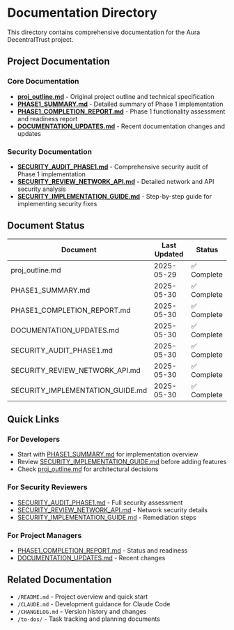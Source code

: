 # Documentation Directory

This directory contains comprehensive documentation for the Aura DecentralTrust project.

## Project Documentation

### Core Documentation
- **[proj_outline.md](./proj_outline.md)** - Original project outline and technical specification
- **[PHASE1_SUMMARY.md](./PHASE1_SUMMARY.md)** - Detailed summary of Phase 1 implementation
- **[PHASE1_COMPLETION_REPORT.md](./PHASE1_COMPLETION_REPORT.md)** - Phase 1 functionality assessment and readiness report
- **[DOCUMENTATION_UPDATES.md](./DOCUMENTATION_UPDATES.md)** - Recent documentation changes and updates

### Security Documentation
- **[SECURITY_AUDIT_PHASE1.md](./SECURITY_AUDIT_PHASE1.md)** - Comprehensive security audit of Phase 1 implementation
- **[SECURITY_REVIEW_NETWORK_API.md](./SECURITY_REVIEW_NETWORK_API.md)** - Detailed network and API security analysis
- **[SECURITY_IMPLEMENTATION_GUIDE.md](./SECURITY_IMPLEMENTATION_GUIDE.md)** - Step-by-step guide for implementing security fixes

## Document Status

| Document | Last Updated | Status |
|----------|--------------|--------|
| proj_outline.md | 2025-05-29 | ✅ Complete |
| PHASE1_SUMMARY.md | 2025-05-30 | ✅ Complete |
| PHASE1_COMPLETION_REPORT.md | 2025-05-30 | ✅ Complete |
| DOCUMENTATION_UPDATES.md | 2025-05-30 | ✅ Complete |
| SECURITY_AUDIT_PHASE1.md | 2025-05-30 | ✅ Complete |
| SECURITY_REVIEW_NETWORK_API.md | 2025-05-30 | ✅ Complete |
| SECURITY_IMPLEMENTATION_GUIDE.md | 2025-05-30 | ✅ Complete |

## Quick Links

### For Developers
- Start with [PHASE1_SUMMARY.md](./PHASE1_SUMMARY.md) for implementation overview
- Review [SECURITY_IMPLEMENTATION_GUIDE.md](./SECURITY_IMPLEMENTATION_GUIDE.md) before adding features
- Check [proj_outline.md](./proj_outline.md) for architectural decisions

### For Security Reviewers
- [SECURITY_AUDIT_PHASE1.md](./SECURITY_AUDIT_PHASE1.md) - Full security assessment
- [SECURITY_REVIEW_NETWORK_API.md](./SECURITY_REVIEW_NETWORK_API.md) - Network security details
- [SECURITY_IMPLEMENTATION_GUIDE.md](./SECURITY_IMPLEMENTATION_GUIDE.md) - Remediation steps

### For Project Managers
- [PHASE1_COMPLETION_REPORT.md](./PHASE1_COMPLETION_REPORT.md) - Status and readiness
- [DOCUMENTATION_UPDATES.md](./DOCUMENTATION_UPDATES.md) - Recent changes

## Related Documentation

- `/README.md` - Project overview and quick start
- `/CLAUDE.md` - Development guidance for Claude Code
- `/CHANGELOG.md` - Version history and changes
- `/to-dos/` - Task tracking and planning documents